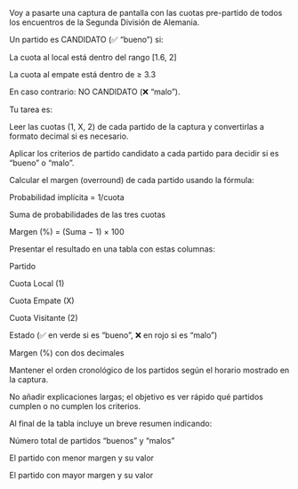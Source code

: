 Voy a pasarte una captura de pantalla con las cuotas pre-partido de todos los encuentros de la Segunda División de Alemania.

Un partido es CANDIDATO (✅ “bueno”) si:

La cuota al local está dentro del rango [1.6, 2]

La cuota al empate está dentro de ≥ 3.3

En caso contrario: NO CANDIDATO (❌ “malo”).

Tu tarea es:

Leer las cuotas (1, X, 2) de cada partido de la captura y convertirlas a formato decimal si es necesario.

Aplicar los criterios de partido candidato a cada partido para decidir si es “bueno” o “malo”.

Calcular el margen (overround) de cada partido usando la fórmula:

Probabilidad implícita = 1/cuota

Suma de probabilidades de las tres cuotas

Margen (%) = (Suma − 1) × 100

Presentar el resultado en una tabla con estas columnas:

Partido

Cuota Local (1)

Cuota Empate (X)

Cuota Visitante (2)

Estado (✅ en verde si es “bueno”, ❌ en rojo si es “malo”)

Margen (%) con dos decimales

Mantener el orden cronológico de los partidos según el horario mostrado en la captura.

No añadir explicaciones largas; el objetivo es ver rápido qué partidos cumplen o no cumplen los criterios.

Al final de la tabla incluye un breve resumen indicando:

Número total de partidos “buenos” y “malos”

El partido con menor margen y su valor

El partido con mayor margen y su valor